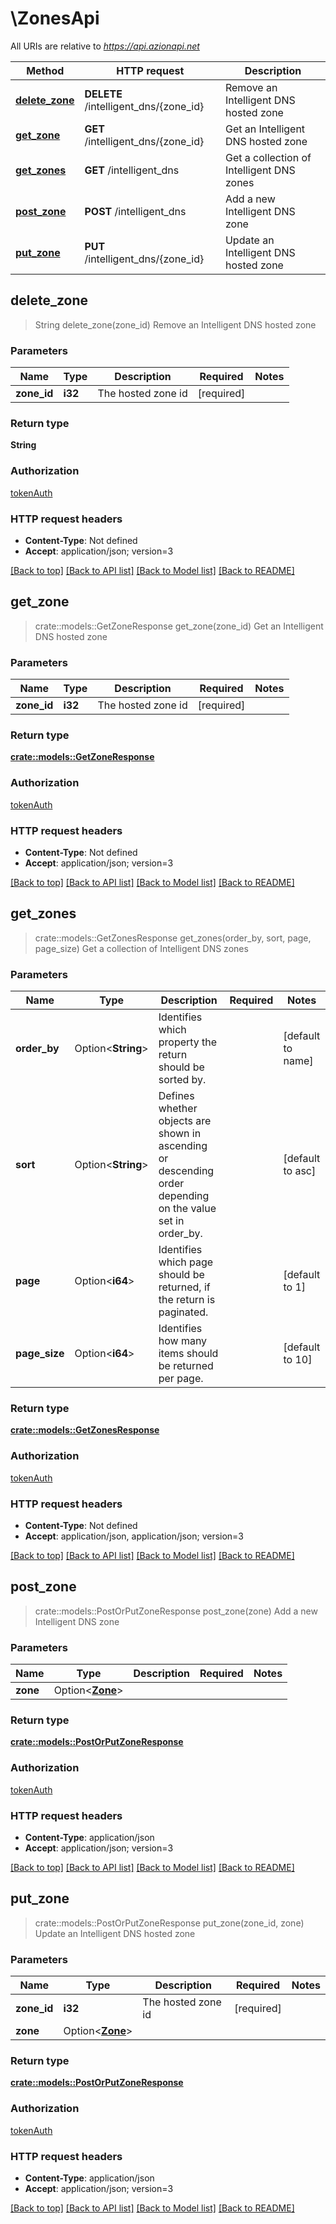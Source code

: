 # \ZonesApi

All URIs are relative to *https://api.azionapi.net*

Method | HTTP request | Description
------------- | ------------- | -------------
[**delete_zone**](ZonesApi.md#delete_zone) | **DELETE** /intelligent_dns/{zone_id} | Remove an Intelligent DNS hosted zone
[**get_zone**](ZonesApi.md#get_zone) | **GET** /intelligent_dns/{zone_id} | Get an Intelligent DNS hosted zone
[**get_zones**](ZonesApi.md#get_zones) | **GET** /intelligent_dns | Get a collection of Intelligent DNS zones
[**post_zone**](ZonesApi.md#post_zone) | **POST** /intelligent_dns | Add a new Intelligent DNS zone
[**put_zone**](ZonesApi.md#put_zone) | **PUT** /intelligent_dns/{zone_id} | Update an Intelligent DNS hosted zone



## delete_zone

> String delete_zone(zone_id)
Remove an Intelligent DNS hosted zone

### Parameters


Name | Type | Description  | Required | Notes
------------- | ------------- | ------------- | ------------- | -------------
**zone_id** | **i32** | The hosted zone id | [required] |

### Return type

**String**

### Authorization

[tokenAuth](../README.md#tokenAuth)

### HTTP request headers

- **Content-Type**: Not defined
- **Accept**: application/json; version=3

[[Back to top]](#) [[Back to API list]](../README.md#documentation-for-api-endpoints) [[Back to Model list]](../README.md#documentation-for-models) [[Back to README]](../README.md)


## get_zone

> crate::models::GetZoneResponse get_zone(zone_id)
Get an Intelligent DNS hosted zone

### Parameters


Name | Type | Description  | Required | Notes
------------- | ------------- | ------------- | ------------- | -------------
**zone_id** | **i32** | The hosted zone id | [required] |

### Return type

[**crate::models::GetZoneResponse**](GetZoneResponse.md)

### Authorization

[tokenAuth](../README.md#tokenAuth)

### HTTP request headers

- **Content-Type**: Not defined
- **Accept**: application/json; version=3

[[Back to top]](#) [[Back to API list]](../README.md#documentation-for-api-endpoints) [[Back to Model list]](../README.md#documentation-for-models) [[Back to README]](../README.md)


## get_zones

> crate::models::GetZonesResponse get_zones(order_by, sort, page, page_size)
Get a collection of Intelligent DNS zones

### Parameters


Name | Type | Description  | Required | Notes
------------- | ------------- | ------------- | ------------- | -------------
**order_by** | Option<**String**> | Identifies which property the return should be sorted by. |  |[default to name]
**sort** | Option<**String**> | Defines whether objects are shown in ascending or descending order depending on the value set in order_by. |  |[default to asc]
**page** | Option<**i64**> | Identifies which page should be returned, if the return is paginated. |  |[default to 1]
**page_size** | Option<**i64**> | Identifies how many items should be returned per page. |  |[default to 10]

### Return type

[**crate::models::GetZonesResponse**](GetZonesResponse.md)

### Authorization

[tokenAuth](../README.md#tokenAuth)

### HTTP request headers

- **Content-Type**: Not defined
- **Accept**: application/json, application/json; version=3

[[Back to top]](#) [[Back to API list]](../README.md#documentation-for-api-endpoints) [[Back to Model list]](../README.md#documentation-for-models) [[Back to README]](../README.md)


## post_zone

> crate::models::PostOrPutZoneResponse post_zone(zone)
Add a new Intelligent DNS zone

### Parameters


Name | Type | Description  | Required | Notes
------------- | ------------- | ------------- | ------------- | -------------
**zone** | Option<[**Zone**](Zone.md)> |  |  |

### Return type

[**crate::models::PostOrPutZoneResponse**](PostOrPutZoneResponse.md)

### Authorization

[tokenAuth](../README.md#tokenAuth)

### HTTP request headers

- **Content-Type**: application/json
- **Accept**: application/json; version=3

[[Back to top]](#) [[Back to API list]](../README.md#documentation-for-api-endpoints) [[Back to Model list]](../README.md#documentation-for-models) [[Back to README]](../README.md)


## put_zone

> crate::models::PostOrPutZoneResponse put_zone(zone_id, zone)
Update an Intelligent DNS hosted zone

### Parameters


Name | Type | Description  | Required | Notes
------------- | ------------- | ------------- | ------------- | -------------
**zone_id** | **i32** | The hosted zone id | [required] |
**zone** | Option<[**Zone**](Zone.md)> |  |  |

### Return type

[**crate::models::PostOrPutZoneResponse**](PostOrPutZoneResponse.md)

### Authorization

[tokenAuth](../README.md#tokenAuth)

### HTTP request headers

- **Content-Type**: application/json
- **Accept**: application/json; version=3

[[Back to top]](#) [[Back to API list]](../README.md#documentation-for-api-endpoints) [[Back to Model list]](../README.md#documentation-for-models) [[Back to README]](../README.md)

